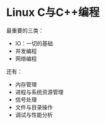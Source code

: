 # Linux C与C++编程

最重要的三类：

- IO：一切的基础
- 并发编程
- 网络编程

还有：

- 内存管理
- 进程与系统资源管理
- 信号处理
- 文件与目录操作
- 调试与性能分析